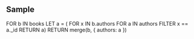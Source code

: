 ## Sample

FOR b IN books LET a = (
  FOR x IN b.authors 
    FOR a IN authors FILTER x == a._id RETURN a)
  RETURN merge(b, { authors: a })